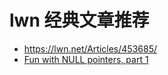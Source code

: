 # lwn 经典文章推荐

- https://lwn.net/Articles/453685/
- [Fun with NULL pointers, part 1](https://lwn.net/Articles/342330/)
